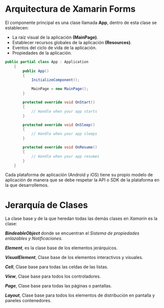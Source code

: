 # Arquitectura de Xamarin Forms

El componente principal es una clase llamada **App**, dentro de esta clase se establecen:

+ La raíz visual de la aplicación **(MainPage)**.
+ Establecer recursos globales de la aplicación **(Resources)**.
+ Eventos del ciclo de vida de la aplicación.
+ Propiedades de la aplicación.



```c#
public partial class App : Application
    {
        public App()
        {
            InitializeComponent();

            MainPage = new MainPage();
        }

        protected override void OnStart()
        {
            // Handle when your app starts
        }

        protected override void OnSleep()
        {
            // Handle when your app sleeps
        }

        protected override void OnResume()
        {
            // Handle when your app resumes
        }
    }
```

Cada plataforma de aplicación (Android y iOS) tiene su propio modelo de aplicación de manera que se debe respetar la API o SDK  de la plataforma en  la que desarrollemos.

# Jerarquía de Clases

La clase base y de la que heredan todas las demás clases en *Xamarin* es la clase:

 ***BindeableObject*** donde se encuentran el *Sistema de propiedades enlazables y Notificaciones*.

***Element***, es la clase base de los elementos jerárquicos.

***VisualElement***, Clase base de los elementos interactivos y visuales.

***Cell***, Clase base para todas las celdas de las listas.

***View***, Clase base para todos los controladores.

***Page***, Clase base para todas las  páginas o pantallas.

***Layout<T>***, Clase base para todos los elementos de distribución en pantalla y paneles contenedores.